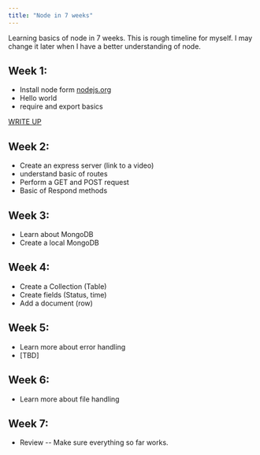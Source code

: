 ```yaml
---
title: "Node in 7 weeks"
---
```


Learning basics of node in 7 weeks. This is rough timeline for myself. I may change it later when I have a better understanding of node. 

## Week 1:


* Install node form [nodejs.org](http://nodejs.org/)
* Hello world
* require and export basics

[WRITE UP](_posts/Week_1/Week1.md)


## Week 2: 

* Create an express server (link to a video) 
* understand basic of routes
* Perform a GET and POST request
* Basic of Respond methods 

## Week 3:

* Learn about MongoDB 
* Create a local MongoDB  

## Week 4: 

* Create a Collection (Table) 
* Create fields (Status, time)
* Add a document (row) 

## Week 5:
 
* Learn more about error handling  
* [TBD]

## Week 6: 

* Learn more about file handling 

## Week 7: 

* Review -- Make sure everything so far works. 

